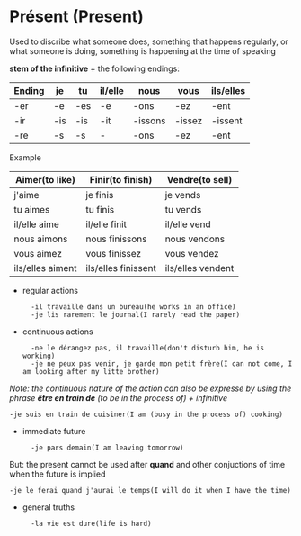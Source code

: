# Présent (Present)

Used to discribe what someone does, something that happens regularly, or what someone is doing, something is happening at the time of speaking 

**stem of the infinitive** + the following endings:

|Ending|**je**|**tu**| **il/elle**|**nous**|**vous**|**ils/elles**|
|--|--|--|--|--|--|--|
|-er|-e|-es|-e|-ons|-ez|-ent|
|-ir|-is|-is|-it|-issons|-issez|-issent|
|-re|-s|-s|-|-ons|-ez|-ent|

Example

|Aimer(to like)|Finir(to finish)|Vendre(to sell)|
|--|--|--|
|j'aime|je finis|je vends|
|tu aimes|tu finis|tu vends|
|il/elle aime|il/elle finit|il/elle vend|
|nous aimons|nous finissons|nous vendons|
|vous aimez|vous finissez|vous vendez|
|ils/elles aiment|ils/elles finissent|ils/elles vendent|

- regular actions

        -il travaille dans un bureau(he works in an office)
        -je lis rarement le journal(I rarely read the paper)

- continuous actions

        -ne le dérangez pas, il travaille(don't disturb him, he is working)
        -je ne peux pas venir, je garde mon petit frère(I can not come, I am looking after my litte brother)

*Note: the continuous nature of the action can also be expresse by using the phrase **être en train de** (to be in the process of) + infinitive*

```
-je suis en train de cuisiner(I am (busy in the process of) cooking)
```
- immediate future

        -je pars demain(I am leaving tomorrow)

But: the present cannot be used after **quand** and other conjuctions of time when the future is implied
```
-je le ferai quand j'aurai le temps(I will do it when I have the time)
```

- general truths

        -la vie est dure(life is hard)

